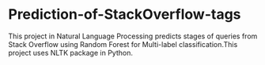 # Prediction-of-StackOverflow-tags
This project in Natural Language Processing predicts stages of queries from Stack Overflow using Random Forest for Multi-label classification.This project uses NLTK package in Python.
